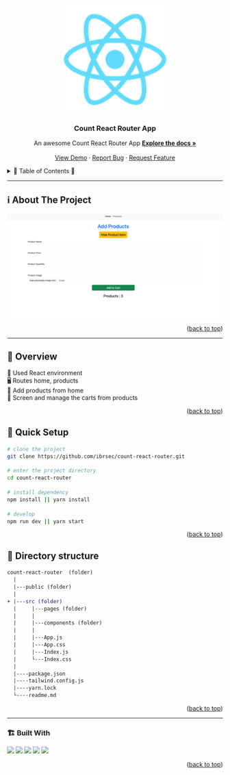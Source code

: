 
<a name="readme-top"></a>
 
 
<!-- PROJECT LOGO -->
<br />
<div align="center">
  <a href="https://github.com/ibrsec/count-react-router/">
    <img src="./public/logo192.png" alt="Logo" width="250"   >
  </a>

  <h3 align="center">Count React Router App</h3>

  <p align="center">
    An awesome Count React Router App
    <a href="https://github.com/ibrsec/count-react-router"><strong>Explore the docs »</strong></a>
    <br />
    <br />
    <a href="https://count-react-router.vercel.app/">View Demo</a>
    ·
    <a href="https://github.com/ibrsec/count-react-router/issues">Report Bug</a>
    ·
    <a href="https://github.com/ibrsec/count-react-router/issues">Request Feature</a>
  </p>
</div>



<!-- TABLE OF CONTENTS -->
<details>
  <summary>📎 Table of Contents 📎 </summary>
  <ol>
    <li><a href="#about-the-project">About The Project</a></li>
     <!-- <li><a href="#figma">Figma</a></li> -->
     <li><a href="#overview">Overview</a></li>
     <li><a href="#quick-setup">Quick Setup</a></li>
     <li><a href="#directory-structure">Directory structure</a></li>
     <li><a href="#built-with">Built With</a></li>
    <!-- <li>
      <a href="#getting-started">Getting Started</a>
      <ul>
        <li><a href="#prerequisites">Prerequisites</a></li>
        <li><a href="#installation">Installation</a></li>
      </ul>
    </li>
    <li><a href="#usage">Usage</a></li>
    <li><a href="#roadmap">Roadmap</a></li>
    <li><a href="#contributing">Contributing</a></li>
    <li><a href="#license">License</a></li>
    <li><a href="#contact">Contact</a></li>
    <li><a href="#acknowledgments">Acknowledgments</a></li> -->

    
  </ol>
</details>





---

<!-- ABOUT THE PROJECT --> 
<a name="about-the-project"></a>
## ℹ️ About The Project
 
[![count-react-router](./public/project.png)](https://count-react-router.vercel.app/)




<p align="right">(<a href="#readme-top">back to top</a>)</p>


---

<!-- ## Figma 

<a href="https://www.figma.com/file/ePyCHKsx2ODB32uLgyUEEd/bootstrap-home-page?type=design&node-id=0%3A1&mode=design&t=edDzadCB9Ev5FS1a-1">Figma Link</a>  

  <p align="right">(<a href="#readme-top">back to top</a>)</p>




--- -->
<a name="overview"></a>
## 👀 Overview

 
🎯 Used React environment</br>
🖥 Routes home, products</br>
🔩 Add products from home      </br> 
🔩 Screen and manage the carts from products     </br> 
<!-- 🌱 ÷Screen and search the Legends on the app</br> -->
<!-- 💪   </br> -->
<!-- 🐞 Check the finished tasks   </br> -->


<p align="right">(<a href="#readme-top">back to top</a>)</p>


<a name="quick-setup"></a>
## 🛫 Quick Setup

```sh
# clone the project
git clone https://github.com/ibrsec/count-react-router.git

# enter the project directory
cd count-react-router

# install dependency
npm install || yarn install

# develop
npm run dev || yarn start
```

<p align="right">(<a href="#readme-top">back to top</a>)</p>


<!-- ## 🐞 Debug

![count-react-router.gif](/count-react-router.gif) -->








<a name="directory-structure"></a>
## 📂 Directory structure 

```diff
count-react-router  (folder)
  |          
  |---public (folder) 
  |                
+ |---src (folder)    
  |     |---pages (folder)          
  |     |           
  |     |---components (folder)   
  |     |          
  |     |---App.js
  |     |---App.css
  |     |---Index.js
  |     └---Index.css
  |         
  |----package.json
  |----tailwind.config.js
  |----yarn.lock
  └----readme.md 
```

<p align="right">(<a href="#readme-top">back to top</a>)</p>

---

<a name="built-with"></a>
### 🏗️ Built With

 
<!-- https://dev.to/envoy_/150-badges-for-github-pnk  search skills-->

 <img src="https://img.shields.io/badge/HTML-239120?style=for-the-badge&logo=html5&logoColor=white">
 <img src="https://img.shields.io/badge/CSS-239120?&style=for-the-badge&logo=css3&logoColor=white&color=red"> 
 <img src="https://img.shields.io/badge/JavaScript-F7DF1E?style=for-the-badge&logo=javascript&logoColor=black"> 
 <img src="https://img.shields.io/badge/Bootstrap-563D7C?style=for-the-badge&logo=bootstrap&logoColor=white"> 
 <!-- <img src="https://img.shields.io/badge/tailwind-563D7C?style=for-the-badge&logo=tailwind&logoColor=white">  -->
 <!-- <img src="https://img.shields.io/badge/axios-CC6699?style=for-the-badge&logo=axios&logoColor=white">  -->
 <!-- <img src="https://img.shields.io/badge/context_api-AB4BFE?style=for-the-badge&logo=context&logoColor=FFC920">  -->
 <img src="https://img.shields.io/badge/React-20232A?style=for-the-badge&logo=react&logoColor=61DAFB"> 
 <!-- <img src="https://img.shields.io/badge/React_Router-CA4245?style=for-the-badge&logo=react-router&logoColor=white">  -->
 




<p align="right">(<a href="#readme-top">back to top</a>)</p>
